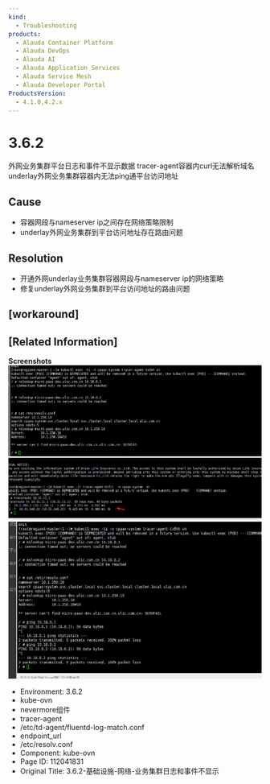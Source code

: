 ```yaml
---
kind:
  - Troubleshooting
products:
  - Alauda Container Platform
  - Alauda DevOps
  - Alauda AI
  - Alauda Application Services
  - Alauda Service Mesh
  - Alauda Developer Portal
ProductsVersion:
  - 4.1.0,4.2.x
---
```

<!-- A type of document that involves encountering a fault, diagnosing it, performing root cause analysis, and providing solutions. -->

# 3.6.2

外网业务集群平台日志和事件不显示数据 tracer-agent容器内curl无法解析域名 underlay外网业务集群容器内无法ping通平台访问地址

## Cause
- 容器网段与nameserver ip之间存在网络策略限制
- underlay外网业务集群到平台访问地址存在路由问题

## Resolution
- 开通外网underlay业务集群容器网段与nameserver ip的网络策略
- 修复underlay外网业务集群到平台访问地址的路由问题

## [workaround]

## [Related Information]
**Screenshots**
![](assets/3-6-2-ji-chu-she-shi-wang-luo-ye-wu-ji-qun-ri-zhi-he-shi-jian-bu-xian-shi/image2022-3-25_12-4-25.png)
![](assets/3-6-2-ji-chu-she-shi-wang-luo-ye-wu-ji-qun-ri-zhi-he-shi-jian-bu-xian-shi/image2022-3-25_12-7-58.png)
![](assets/3-6-2-ji-chu-she-shi-wang-luo-ye-wu-ji-qun-ri-zhi-he-shi-jian-bu-xian-shi/image2022-3-25_12-13-2.png)
- Environment: 3.6.2
- kube-ovn
- nevermore组件
- tracer-agent
- /etc/td-agent/fluentd-log-match.conf
- endpoint_url
- /etc/resolv.conf
- Component: kube-ovn
- Page ID: 112041831
- Original Title: 3.6.2-基础设施-网络-业务集群日志和事件不显示
